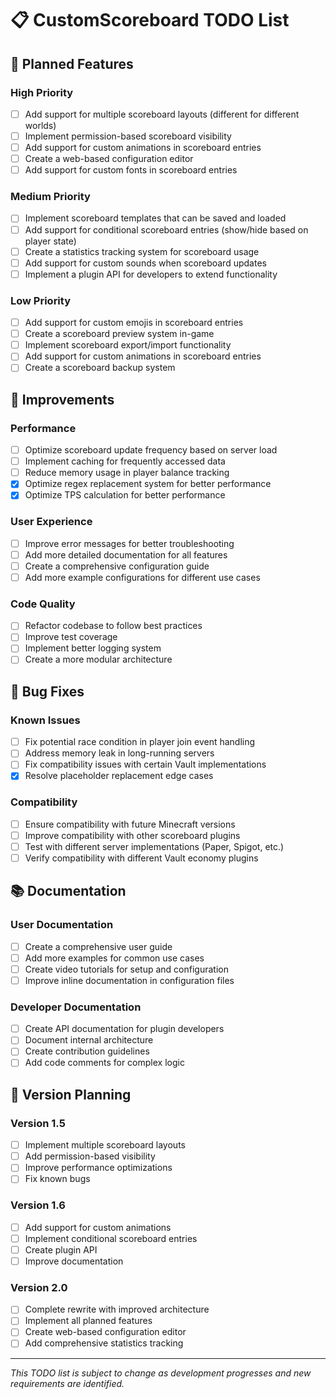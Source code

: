 # 📋 CustomScoreboard TODO List

## 🚀 Planned Features

### High Priority
- [ ] Add support for multiple scoreboard layouts (different for different worlds)
- [ ] Implement permission-based scoreboard visibility
- [ ] Add support for custom animations in scoreboard entries
- [ ] Create a web-based configuration editor
- [ ] Add support for custom fonts in scoreboard entries

### Medium Priority
- [ ] Implement scoreboard templates that can be saved and loaded
- [ ] Add support for conditional scoreboard entries (show/hide based on player state)
- [ ] Create a statistics tracking system for scoreboard usage
- [ ] Add support for custom sounds when scoreboard updates
- [ ] Implement a plugin API for developers to extend functionality

### Low Priority
- [ ] Add support for custom emojis in scoreboard entries
- [ ] Create a scoreboard preview system in-game
- [ ] Implement scoreboard export/import functionality
- [ ] Add support for custom animations in scoreboard entries
- [ ] Create a scoreboard backup system

## 🔧 Improvements

### Performance
- [ ] Optimize scoreboard update frequency based on server load
- [ ] Implement caching for frequently accessed data
- [ ] Reduce memory usage in player balance tracking
- [x] Optimize regex replacement system for better performance
- [x] Optimize TPS calculation for better performance

### User Experience
- [ ] Improve error messages for better troubleshooting
- [ ] Add more detailed documentation for all features
- [ ] Create a comprehensive configuration guide
- [ ] Add more example configurations for different use cases

### Code Quality
- [ ] Refactor codebase to follow best practices
- [ ] Improve test coverage
- [ ] Implement better logging system
- [ ] Create a more modular architecture

## 🐛 Bug Fixes

### Known Issues
- [ ] Fix potential race condition in player join event handling
- [ ] Address memory leak in long-running servers
- [ ] Fix compatibility issues with certain Vault implementations
- [x] Resolve placeholder replacement edge cases

### Compatibility
- [ ] Ensure compatibility with future Minecraft versions
- [ ] Improve compatibility with other scoreboard plugins
- [ ] Test with different server implementations (Paper, Spigot, etc.)
- [ ] Verify compatibility with different Vault economy plugins

## 📚 Documentation

### User Documentation
- [ ] Create a comprehensive user guide
- [ ] Add more examples for common use cases
- [ ] Create video tutorials for setup and configuration
- [ ] Improve inline documentation in configuration files

### Developer Documentation
- [ ] Create API documentation for plugin developers
- [ ] Document internal architecture
- [ ] Create contribution guidelines
- [ ] Add code comments for complex logic

## 🔄 Version Planning

### Version 1.5
- [ ] Implement multiple scoreboard layouts
- [ ] Add permission-based visibility
- [ ] Improve performance optimizations
- [ ] Fix known bugs

### Version 1.6
- [ ] Add support for custom animations
- [ ] Implement conditional scoreboard entries
- [ ] Create plugin API
- [ ] Improve documentation

### Version 2.0
- [ ] Complete rewrite with improved architecture
- [ ] Implement all planned features
- [ ] Create web-based configuration editor
- [ ] Add comprehensive statistics tracking

---

*This TODO list is subject to change as development progresses and new requirements are identified.*

